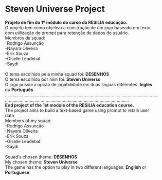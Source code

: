 # Steven Universe Project
<strong>Projeto de fim do 1º módulo do curso da RESILIA educação.</strong><br>
O projeto tem como objetivo a construção de um jogo baseado em texto com utilização de prompt para retenção de dados do usuário.<br>
Membros da squad:<br>
-Rodrigo Assunção <br>
-Nayara Oliveira<br>
-Erik Souza<br>
-Giselle Leadebal<br>
-Saydi<br>
<br>
O tema escolhido pela minha squad foi: <strong>DESENHOS</strong><br>
O tema escolhido por mim foi: <strong>Steven Universo</strong><br>
O jogo possui a opção de jogabilidade em duas línguas diferentes. <strong>Inglês</strong> ou <strong>Português</strong>
.................................................................................................................................................................................................................................<br>
<strong>End project of the 1st module of the RESILIA education course.</strong><br>
The project aims to build a text-based game using prompt to retain user data.<br>
Members of my squad:<br>
-Rodrigo Assunção <br>
-Nayara Oliveira<br>
-Erik Souza<br>
-Giselle Leadebal<br>
-Saydi<br>
<br>
Squad's chosen theme: <strong>DESENHOS</strong><br>
My chosen theme: <strong>Steven Universe</strong><br>
The game has the option to play in two different languages: <strong>English</strong> or <strong>Portuguese</strong>
